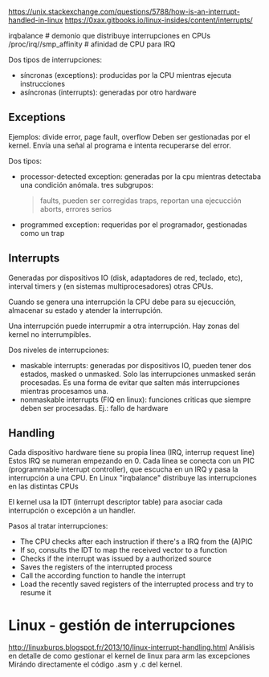 https://unix.stackexchange.com/questions/5788/how-is-an-interrupt-handled-in-linux
https://0xax.gitbooks.io/linux-insides/content/interrupts/

irqbalance      # demonio que distribuye interrupciones en CPUs
/proc/irq/<IRQ>/smp_affinity    # afinidad de CPU para IRQ


Dos tipos de interrupciones:
  - síncronas (exceptions): producidas por la CPU mientras ejecuta instrucciones
  - asíncronas (interrupts): generadas por otro hardware


## Exceptions
Ejemplos: divide error, page fault, overflow
Deben ser gestionadas por el kernel.
Envía una señal al programa e intenta recuperarse del error.

Dos tipos:
  - processor-detected exception: generadas por la cpu mientras detectaba una condición anómala.
    tres subgrupos:
      > faults, pueden ser corregidas
      > traps, reportan una ejecucción
      > aborts, errores serios
  - programmed exception: requeridas por el programador, gestionadas como un trap


## Interrupts
Generadas por dispositivos IO (disk, adaptadores de red, teclado, etc), interval timers y (en sistemas multiprocesadores) otras CPUs.

Cuando se genera una interrupción la CPU debe para su ejecucción, almacenar su estado y atender la interrupción.

Una interrupción puede interrupmir a otra interrupción.
Hay zonas del kernel no interrumpibles.

Dos niveles de interrupciones:
  - maskable interrupts: generadas por dispositivos IO, pueden tener dos estados, masked o unmasked.
    Solo las interrupciones unmasked serán procesadas. Es una forma de evitar que salten más interrupciones mientras procesamos una.
  - nonmaskable interrupts (FIQ en linux): funciones criticas que siempre deben ser procesadas. Ej.: fallo de hardware


## Handling
Cada dispositivo hardware tiene su propia línea (IRQ, interrup request line)
Estos IRQ se numeran empezando en 0.
Cada línea se conecta con un PIC (programmable interrupt controller), que escucha en un IRQ y pasa la interrupción a una CPU.
En Linux "irqbalance" distribuye las interrupciones en las distintas CPUs

El kernel usa la IDT (interrupt descriptor table) para asociar cada interrupción o excepción a un handler.

Pasos al tratar interrupciones:
 - The CPU checks after each instruction if there's a IRQ from the (A)PIC
 - If so, consults the IDT to map the received vector to a function
 - Checks if the interrupt was issued by a authorized source
 - Saves the registers of the interrupted process
 - Call the according function to handle the interrupt
 - Load the recently saved registers of the interrupted process and try to resume it



# Linux - gestión de interrupciones
http://linuxburps.blogspot.fr/2013/10/linux-interrupt-handling.html
Análisis en detalle de como gestionar el kernel de linux para arm las excepciones
Mirándo directamente el código .asm y .c del kernel.

